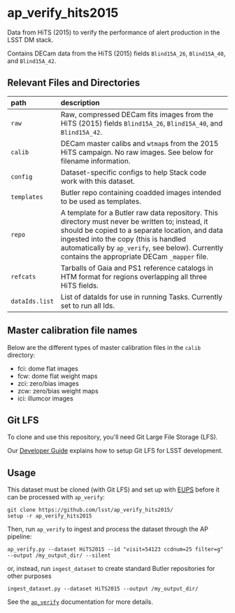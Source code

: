 # ap_verify_hits2015

Data from HiTS (2015) to verify the performance of alert production in the LSST DM stack.

Contains DECam data from the HiTS (2015) fields `Blind15A_26`, `Blind15A_40`, and `Blind15A_42`.

Relevant Files and Directories
-----
path                  | description
:---------------------|:-----------------------------
`raw`                 | Raw, compressed DECam fits images from the HiTS (2015) fields `Blind15A_26`, `Blind15A_40`, and `Blind15A_42`.
`calib`               | DECam master calibs and `wtmap`s from the 2015 HiTS campaign. No raw images. See below for filename information.
`config`              | Dataset-specific configs to help Stack code work with this dataset.
`templates`           | Butler repo containing coadded images intended to be used as templates.
`repo`                | A template for a Butler raw data repository. This directory must never be written to; instead, it should be copied to a separate location, and data ingested into the copy (this is handled automatically by `ap_verify`, see below). Currently contains the appropriate DECam `_mapper` file.
`refcats`             | Tarballs of Gaia and PS1 reference catalogs in HTM format for regions overlapping all three HiTS fields.
`dataIds.list`        | List of dataIds for use in running Tasks. Currently set to run all Ids.

Master calibration file names
-----------------------------

Below are the different types of master calibration files in the `calib` directory:

* fci: dome flat images
* fcw: dome flat weight maps
* zci: zero/bias images
* zcw: zero/bias weight maps
* ici: illumcor images

Git LFS
-------

To clone and use this repository, you'll need Git Large File Storage (LFS).

Our [Developer Guide](http://developer.lsst.io/en/latest/tools/git_lfs.html) explains how to setup Git LFS for LSST development.

Usage
-----

<!-- TODO: replace with just links to Sphinx labels `ap-verify-datasets-install` and `ap-verify-running` once those docs are published -->

This dataset must be cloned (with Git LFS) and set up with [EUPS](https://developer.lsst.io/stack/eups-tutorial.html) before it can be processed with `ap_verify`:

    git clone https://github.com/lsst/ap_verify_hits2015/
    setup -r ap_verify_hits2015

Then, run `ap_verify` to ingest and process the dataset through the AP pipeline:

    ap_verify.py --dataset HiTS2015 --id "visit=54123 ccdnum=25 filter=g" --output /my_output_dir/ --silent

or, instead, run `ingest_dataset` to create standard Butler repositories for other purposes

    ingest_dataset.py --dataset HiTS2015 --output /my_output_dir/

See the [`ap_verify`](https://github.com/lsst-dm/ap_verify/) documentation for more details.
